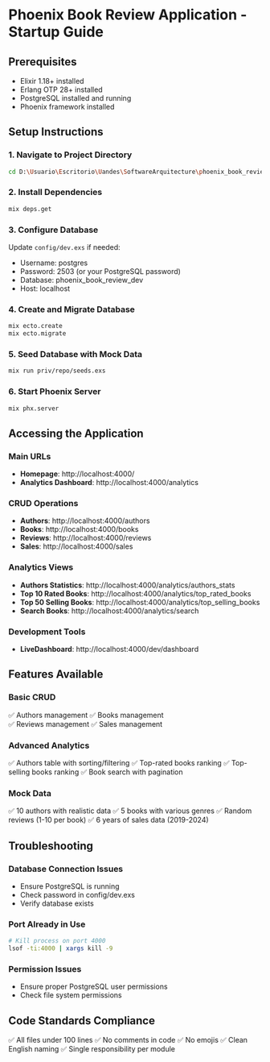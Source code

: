 # Phoenix Book Review Application - Startup Guide

## Prerequisites
- Elixir 1.18+ installed
- Erlang OTP 28+ installed  
- PostgreSQL installed and running
- Phoenix framework installed

## Setup Instructions

### 1. Navigate to Project Directory
```bash
cd D:\Usuario\Escritorio\Uandes\SoftwareArquitecture\phoenix_book_review\phoenix_book_review
```

### 2. Install Dependencies
```bash
mix deps.get
```

### 3. Configure Database
Update `config/dev.exs` if needed:
- Username: postgres
- Password: 2503 (or your PostgreSQL password)
- Database: phoenix_book_review_dev
- Host: localhost

### 4. Create and Migrate Database
```bash
mix ecto.create
mix ecto.migrate
```

### 5. Seed Database with Mock Data
```bash
mix run priv/repo/seeds.exs
```

### 6. Start Phoenix Server
```bash
mix phx.server
```

## Accessing the Application

### Main URLs
- **Homepage**: http://localhost:4000/
- **Analytics Dashboard**: http://localhost:4000/analytics

### CRUD Operations
- **Authors**: http://localhost:4000/authors
- **Books**: http://localhost:4000/books
- **Reviews**: http://localhost:4000/reviews
- **Sales**: http://localhost:4000/sales

### Analytics Views
- **Authors Statistics**: http://localhost:4000/analytics/authors_stats
- **Top 10 Rated Books**: http://localhost:4000/analytics/top_rated_books
- **Top 50 Selling Books**: http://localhost:4000/analytics/top_selling_books
- **Search Books**: http://localhost:4000/analytics/search

### Development Tools
- **LiveDashboard**: http://localhost:4000/dev/dashboard

## Features Available

### Basic CRUD
✅ Authors management
✅ Books management  
✅ Reviews management
✅ Sales management

### Advanced Analytics
✅ Authors table with sorting/filtering
✅ Top-rated books ranking
✅ Top-selling books ranking
✅ Book search with pagination

### Mock Data
✅ 10 authors with realistic data
✅ 5 books with various genres
✅ Random reviews (1-10 per book)
✅ 6 years of sales data (2019-2024)

## Troubleshooting

### Database Connection Issues
- Ensure PostgreSQL is running
- Check password in config/dev.exs
- Verify database exists

### Port Already in Use
```bash
# Kill process on port 4000
lsof -ti:4000 | xargs kill -9
```

### Permission Issues
- Ensure proper PostgreSQL user permissions
- Check file system permissions

## Code Standards Compliance
✅ All files under 100 lines
✅ No comments in code
✅ No emojis
✅ Clean English naming
✅ Single responsibility per module